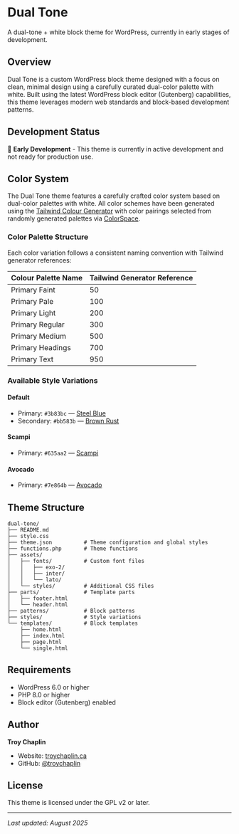 # Dual Tone

A dual-tone + white block theme for WordPress, currently in early stages of development.

## Overview

Dual Tone is a custom WordPress block theme designed with a focus on clean, minimal design using a carefully curated dual-color palette with white. Built using the latest WordPress block editor (Gutenberg) capabilities, this theme leverages modern web standards and block-based development patterns.

## Development Status

🚧 **Early Development** - This theme is currently in active development and not ready for production use.

## Color System

The Dual Tone theme features a carefully crafted color system based on dual-color palettes with white. All color schemes have been generated using the [Tailwind Colour Generator](https://uicolors.app/) with color pairings selected from randomly generated palettes via [ColorSpace](https://mycolor.space/).

### Color Palette Structure

Each color variation follows a consistent naming convention with Tailwind generator references:

| Colour Palette Name | Tailwind Generator Reference |
|---------------------|------------------------------|
| Primary Faint       | 50                           |
| Primary Pale        | 100                          |
| Primary Light       | 200                          |
| Primary Regular     | 300                          |
| Primary Medium      | 500                          |
| Primary Headings    | 700                          |
| Primary Text        | 950                          |

### Available Style Variations

#### Default
- Primary: `#3b83bc` — [Steel Blue](https://uicolors.app/generate/3b83bc)
- Secondary: `#bb583b` — [Brown Rust](https://uicolors.app/generate/bb583b)

#### Scampi
- Primary: `#635aa2` — [Scampi](https://uicolors.app/generate/635aa2)

#### Avocado
- Primary: `#7e864b` — [Avocado](https://uicolors.app/generate/7e864b)

## Theme Structure

```
dual-tone/
├── README.md
├── style.css
├── theme.json          # Theme configuration and global styles
├── functions.php       # Theme functions
├── assets/
│   ├── fonts/          # Custom font files
│   │   ├── exo-2/
│   │   ├── inter/
│   │   └── lato/
│   └── styles/         # Additional CSS files
├── parts/              # Template parts
│   ├── footer.html
│   └── header.html
├── patterns/           # Block patterns
├── styles/             # Style variations
└── templates/          # Block templates
    ├── home.html
    ├── index.html
    ├── page.html
    └── single.html
```

## Requirements

- WordPress 6.0 or higher
- PHP 8.0 or higher
- Block editor (Gutenberg) enabled

## Author

**Troy Chaplin**
- Website: [troychaplin.ca](https://troychaplin.ca)
- GitHub: [@troychaplin](https://github.com/troychaplin)

## License

This theme is licensed under the GPL v2 or later.

---

*Last updated: August 2025*
